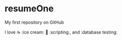 # resumeOne

My first repository on GitHub

I love :coffee: :ice cream: :pizza: :scripting:, and :database testing:

